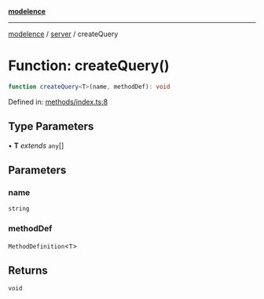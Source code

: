 [**modelence**](/docs/api-reference/README.md)

***

[modelence](/docs/api-reference/README.md) / [server](/docs/api-reference/server/README.md) / createQuery

# Function: createQuery()

```ts
function createQuery<T>(name, methodDef): void
```

Defined in: [methods/index.ts:8](https://github.com/modelence/modelence/blob/main/methods/index.ts#L8)

## Type Parameters

• **T** *extends* `any`[]

## Parameters

### name

`string`

### methodDef

`MethodDefinition`\<`T`\>

## Returns

`void`
